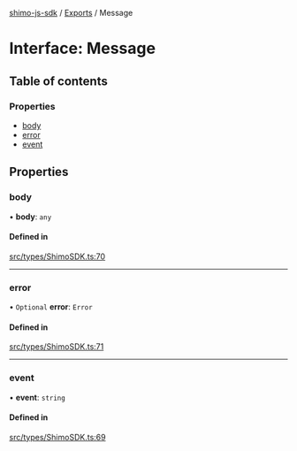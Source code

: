 [shimo-js-sdk](../README.md) / [Exports](../modules.md) / Message

# Interface: Message

## Table of contents

### Properties

- [body](Message.md#body)
- [error](Message.md#error)
- [event](Message.md#event)

## Properties

### body

• **body**: `any`

#### Defined in

[src/types/ShimoSDK.ts:70](https://github.com/shimohq/shimo-js-sdk/blob/e9f3299/src/types/ShimoSDK.ts#L70)

___

### error

• `Optional` **error**: `Error`

#### Defined in

[src/types/ShimoSDK.ts:71](https://github.com/shimohq/shimo-js-sdk/blob/e9f3299/src/types/ShimoSDK.ts#L71)

___

### event

• **event**: `string`

#### Defined in

[src/types/ShimoSDK.ts:69](https://github.com/shimohq/shimo-js-sdk/blob/e9f3299/src/types/ShimoSDK.ts#L69)
